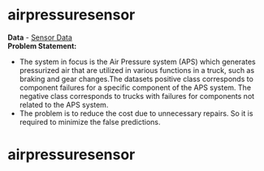 # airpressuresensor

**Data** - [Sensor Data](https://raw.githubusercontent.com/avnyadav/sensor-fault-detection/main/aps_failure_training_set1.csv)    
**Problem Statement:**
- The system in focus is the Air Pressure system (APS) which generates pressurized air that are utilized in various functions in a truck, such as braking and gear changes.The datasets positive class corresponds to component failures for a specific component of the APS system. The negative class corresponds to trucks with failures for components not related to the APS system.
- The problem is to reduce the cost due to unnecessary repairs. So it is required to minimize the false predictions.
# airpressuresensor
